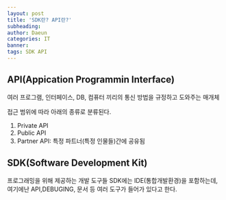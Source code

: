 ```yaml
---
layout: post
title: 'SDK란? API란?'
subheading:
author: Daeun
categories: IT
banner:
tags: SDK API 
---
```


## API(Appication Programmin Interface)
여러 프로그램, 인터페이스, DB, 컴퓨터 끼리의 통신 방법을 규정하고 도와주는 매개체

접근 범위에 따라 아래의 종류로 분류된다.
1. Private API
2. Public API
3. Partner API: 특정 파트너(특정 인물들)간에 공유됨

## SDK(Software Development Kit)
프로그래밍을 위해 제공하는 개발 도구들
SDK에는 IDE(통합개발환경)을 포함하는데, 여기에난 API,DEBUGING, 문서 등 여러 도구가 들어가 있다고 한다.